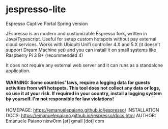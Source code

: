 # jespresso-lite
Espresso Captive Portal Spring version


JEspresso is an modern and customizable Espresso fork, written in Java/Typescript. Useful for setup custom hotspots without pay external cloud services. Works with Ubiquiti Unifi controller 4.X and 5.X (it doesn't support Dream Machine yet) and you can install it on small systems like Raspberry Pi 3 B+ (recommended 4)

It does not require any external web server and it can runs as a standalone application.

#### WARNING: Some countries' laws, require a logging data for guests activities from wifi hotspots. This tool does not collect any data or logs, so use it at your risk. If required in your country, install a logging system by yourself. I'm not responsible for law violations!


HOMEPAGE: https://emanuelepaiano.github.io/jespresso/
INSTALLATION DOCS: https://emanuelepaiano.github.io/jespresso/docs.html
AUTHOR: Emanuele Paiano nixw0rm [at] gmail [dot] com

